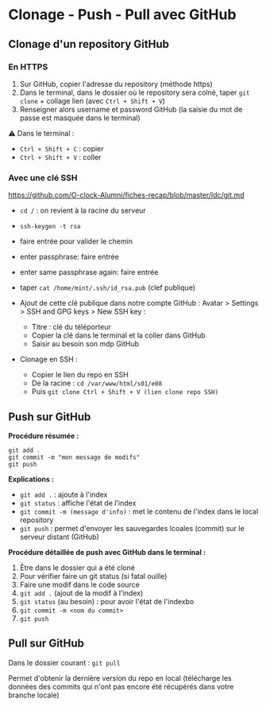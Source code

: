 # Clonage - Push - Pull avec GitHub

## Clonage d'un repository GitHub

### En HTTPS

1. Sur GitHub, copier l'adresse du repository (méthode https)
2. Dans le terminal, dans le dossier où le repository sera colné, taper `git clone` + collage lien (avec `Ctrl + Shift + V`)
3. Renseigner alors username et password GitHub (la saisie du mot de passe est masquée dans le terminal)

:warning: Dans le terminal :

* `Ctrl + Shift + C` : copier
* `Ctrl + Shift + V` : coller

### Avec une clé SSH

https://github.com/O-clock-Alumni/fiches-recap/blob/master/ldc/git.md

* `cd /` : on revient à la racine du serveur

* `ssh-keygen -t rsa`

* faire entrée pour valider le chemin
* enter passphrase: faire entrée
* enter same passphrase again: faire entrée
* taper `cat /home/mint/.ssh/id_rsa.pub` (clef publique)
* Ajout de cette clé publique dans notre compte GitHub : Avatar > Settings > SSH and GPG keys > New SSH key :
  * Titre : clé du téléporteur
  * Copier la clé dans le terminal et la coller dans GitHub
  * Saisir au besoin son mdp GitHub
* Clonage en SSH :
  * Copier le lien du repo en SSH
  * De la racine : `cd /var/www/html/s01/e08`
  * Puis `git clone Ctrl + Shift + V (lien clone repo SSH)`

## Push sur GitHub

**Procédure résumée :**

```
git add .
git commit -m "mon message de modifs"
git push
```

**Explications :**

* `git add .` : ajoute à l'index
* `git status` : affiche l'état de l'index
* `git commit -m (message d'info)` : met le contenu de l'index dans le local repository
* `git push` : permet d'envoyer les sauvegardes lcoales (commit) sur le serveur distant (GitHub)

**Procédure détaillée de push avec GitHub dans le terminal :**

1. Être dans le dossier qui a été cloné
2. Pour vérifier faire un git status (si fatal ouille)
3. Faire une modif dans le code source
4. `git add .` (ajout de la modif à l'index)
5. `git status` (au besoin) : pour avoir l'état de l'indexbo
6. `git commit -m <nom du commit>`
7. `git push`

## Pull sur GitHub

Dans le dossier courant : `git pull`

Permet d'obtenir la dernière version du repo en local (télécharge les données des commits qui n'ont pas encore été récupérés dans votre branche locale)